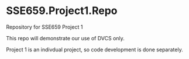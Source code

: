 # SSE659.Project1.Repo
Repository for SSE659 Project 1

This repo will demonstrate our use of DVCS only.

Project 1 is an indivdual project, so code development is done separately.
